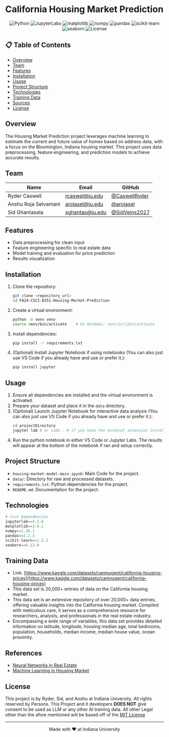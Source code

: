 # California Housing Market Prediction

<div align="center">

![Python](https://img.shields.io/badge/python-v3.12+-blue.svg)
![JupyterLabs](https://img.shields.io/badge/jupyterlab-4.2+-orange.svg)
![matplotlib](https://img.shields.io/badge/matplotlib-3.8+-red.svg)
![numpy](https://img.shields.io/badge/numpy-1.26+-blue.svg)
![pandas](https://img.shields.io/badge/pandas-2.1+-black.svg)
![scikit-learn](https://img.shields.io/badge/ScikitLearn-1.3+-yellow.svg)
![seaborn](https://img.shields.io/badge/seaborn-0.13+-blue.svg)
![License](https://img.shields.io/badge/license-MIT-red.svg)

</div>

## 📋 Table of Contents
- [Overview](#overview)
- [Team](#team)
- [Features](#features)
- [Installation](#installation)
- [Usage](#usage)
- [Project Structure](#project-structure)
- [Technologies](#technologies)
- [Training Data](#training)
- [Sources](#sources)
- [License](#license)

## Overview
The Housing Market Prediction project leverages machine learning to estimate the current and future value of homes based on address data, with a focus on the Bloomington, Indiana housing market. This project uses data preprocessing, feature engineering, and prediction models to achieve accurate results.

## Team
| Name | Email | GitHub |
|------|-------|---------|
| Ryder Caswell | [rcaswel@iu.edu](mailto:rcaswel@iu.edu) | [@CaswellRyder](https://github.com/CaswellRyder) |
| Anshu Roja Selvamani | [arojasel@iu.edu](mailto:arojasel@iu.edu) | [@arojasel](https://github.com/arojasel) |
| Sid Ghantasala | [sghantas@iu.edu](mailto:sghantas@iu.edu) | [@SidVeins2027](https://github.com/SidVeins2027) |

## Features
- Data preprocessing for clean input
- Feature engineering specific to real estate data
- Model training and evaluation for price prediction
- Results visualization


## Installation

1. Clone the repository:
   ```bash
   git clone <repository_url>
   cd FA24-CSCI-B351-Housing-Market-Prediction
   ```

2. Create a virtual environment:
   ```bash
   python -m venv venv
   source venv/bin/activate    # On Windows: venv\Scripts\activate
   ```

3. Install dependencies:
   ```bash
   pip install -r requirements.txt
   ```

4. (Optional) Install Jupyter Notebook if using notebooks (You can also just use VS Code if you already have and use or prefer it.):
   ```bash
   pip install jupyter
   ```

## Usage

1. Ensure all dependencies are installed and the virtual environment is activated.
2. Prepare your dataset and place it in the `data` directory.
3. (Optional) Launch Jupyter Notebook for interactive data analysis (You can also just use VS Code if you already have and use or prefer it.):
   ```bash
   cd projectDirectory
   jupyter lab # or code . # if you have the terminal extension installed you can run it.
   ```
4. Run the python notebook in either VS Code or Jupyter Labs. The results will appear at the bottom of the notebook if ran and setup correctly.

## Project Structure

- `housing-market-model-main.ipynb`: Main Code for the project.
- `data/`: Directory for raw and processed datasets.
- `requirements.txt`: Python dependencies for the project.
- `README.md`: Documentation for the project.

## Technologies

```python
# Core Dependencies
jupyterlab==4.2.6
matplotlib==3.8.1
numpy==1.26.1
pandas==2.1.3
scikit-learn==1.3.2
seaborn==0.13.0
```

## Training Data
- Link: [https://www.kaggle.com/datasets/camnugent/california-housing-prices](https://www.kaggle.com/datasets/camnugent/california-housing-prices)
- This data set is 20,000+ entries of data on the California housing market.  
- This data set is an extensive repository of over 20,000+ data entries, offering valuable insights into the California housing market. Compiled with meticulous care, it serves as a comprehensive resource for researchers, analysts, and professionals in the real estate industry.
- Encompassing a wide range of variables, this data set provides detailed information on latitude, longitude, housing median age, total bedrooms, population, households, median income, median house value, ocean proximity. 

## References

- [Neural Networks in Real Estate](https://papers.ssrn.com/sol3/papers.cfm?abstract_id=4413863)
- [Machine Learning in Housing Market](https://www.sciencedirect.com/science/article/pii/S1877050920316318)

## License

This project is by Ryder, Sid, and Anshu at Indiana University. All rights reserved by Persons. This Project and it developers **DOES NOT** give consent to be used as LLM or any other AI training data. 
All other Legal other than the afore mentioned will be based off of the [MIT License](https://opensource.org/licenses/MIT)

---

<div align="center">
Made with ❤️ at Indiana University
</div>
